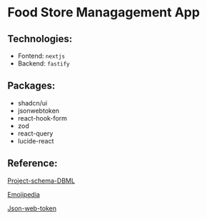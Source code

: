 # Food Store Managagement App

## Technologies:

- Fontend: `nextjs`
- Backend: `fastify`

## Packages:

- shadcn/ui
- jsonwebtoken
- react-hook-form
- zod
- react-query
- lucide-react

## Reference:

[Project-schema-DBML](https://dbdiagram.io/d/679ff485263d6cf9a0c8616d)

[Emojipedia](https://emojipedia.org/activity)

[Json-web-token](https://jwt.io/)
